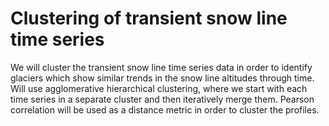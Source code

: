 # Clustering of transient snow line time series

We will cluster the transient snow line time series data in order to identify glaciers which show similar trends in the snow line altitudes through time.  Will use agglomerative hierarchical clustering, where we start with each time series in a separate cluster and then iteratively merge them. Pearson correlation will be used as a distance metric in order to cluster the profiles. 

